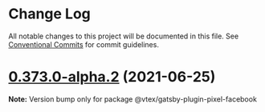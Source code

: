 # Change Log

All notable changes to this project will be documented in this file.
See [Conventional Commits](https://conventionalcommits.org) for commit guidelines.

# [0.373.0-alpha.2](https://github.com/vtex/faststore/compare/v0.373.0-alpha.1...v0.373.0-alpha.2) (2021-06-25)

**Note:** Version bump only for package @vtex/gatsby-plugin-pixel-facebook
